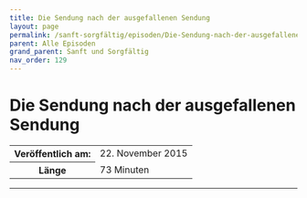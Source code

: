 ```yaml
---
title: Die Sendung nach der ausgefallenen Sendung
layout: page
permalink: /sanft-sorgfältig/episoden/Die-Sendung-nach-der-ausgefallenen-Sendung
parent: Alle Episoden
grand_parent: Sanft und Sorgfältig
nav_order: 129
---
```


# Die Sendung nach der ausgefallenen Sendung
<table class="resp-table dcf-table dcf-table-responsive dcf-table-bordered dcf-table-striped dcf-w-100%">
                    <tbody>
                        <tr>
                            <th scope="row">Veröffentlich am:</th>
                            <td data-label="Veröffentlich am:">22. November 2015</td>
                        </tr>
                        <tr>
                            <th scope="row">Länge </th>
                            <td data-label="Länge ">73 Minuten</td>
                        </tr></tbody>
                </table>

***

